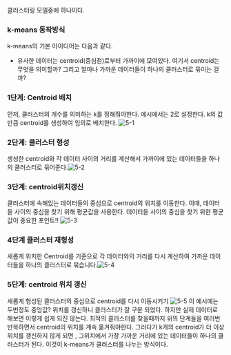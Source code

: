 클러스터링 모델중에 하나이다.

### k-means 동작방식
k-means의 기본 아이디어는 다음과 같다.
- 유사한 데이터는 centroid(중심점)로부터 가까이에 모여있다.
여기서 centroid는 무엇을 의미할까? 그리고 얼마나 가까운 데이터들이 하나의 클러스터로 묶이는 걸까?
### 1단계: Centroid 배치
먼저, 클러스터의 개수를 의미하는 k를 정해줘야한다. 예시에서는 2로 설정한다.
k의 값만큼 centroid를 생성하여 임의로 배치한다.
![5-1](https://bakey-api.codeit.kr/api/files/resource?root=static&seqId=5807&directory=5-1.png&name=5-1.png)
### 2단계: 클러스터 형성
생성한 centroid와 각 데이터 사이의 거리를 계산해서 가까이에 있는 데이터들을 하나의 클러스터로 묶어준다.![5-2](https://bakey-api.codeit.kr/api/files/resource?root=static&seqId=5807&directory=5-2.png&name=5-2.png)
### 3단계: centroid위치갱신 
클러스터에 속해있는 데이터들의 중심으로 centroid의 위치를 이동한다. 이때, 데이터들 사이의 중심을 찾기 위해 평균값을 사용한다. 데이터들 사이의 중심을 찾기 위한 평균값이 중요한 포인트!!
![5-3](https://bakey-api.codeit.kr/api/files/resource?root=static&seqId=5807&directory=5-3.png&name=5-3.png)
### 4단계 클러스터 재형성
새롭게 위치한 Centroid를 기준으로 각 데이터와의 거리를 다시 계산하여 가까운 데이터들을 하나의 클러스터로 묶습니다.![5-4](https://bakey-api.codeit.kr/api/files/resource?root=static&seqId=5807&directory=5-4.png&name=5-4.png)
### 5단계: centroid 위치 갱신
새롭게 형성된 클러스터의 중심으로 centroid를 다시 이동시키기
![5-5](https://bakey-api.codeit.kr/api/files/resource?root=static&seqId=5807&directory=5-5.png&name=5-5.png)
이 예시에는 두번정도 중앙값? 위치를 갱신하니 클러스터가 잘 구분 되었다.
하지만 실제 데이터로 해보면 이렇게 쉽게 되진 않는다. 최적의 클러스터를 찾을때까지 위의 단계들을 여러번 반복하면서 centroid의 위치를 계속 옮겨줘야한다.
그러다가 k개의 centroid가 더 이상 위치를 갱신하지 않게 되면 , 그위치에서 가장 가까운 거리에 있는 데이터들이 하나의 클러스터가 된다. 이것이 k-means가 클러스터를 나누는 방식이다.